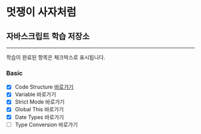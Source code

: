 # 멋쟁이 사자처럼

## 자바스크립트 학습 저장소
---

학습이 완료된 항목은 체크박스로 표시됩니다.

### Basic
- [x] Code Structure [바로가기](http://www.naver.com)
- [x] Variable 바로가기
- [x] Strict Mode 바로가기
- [x] Global This 바로가기
- [x] Date Types 바로가기
- [ ] Type Conversion 바로가기